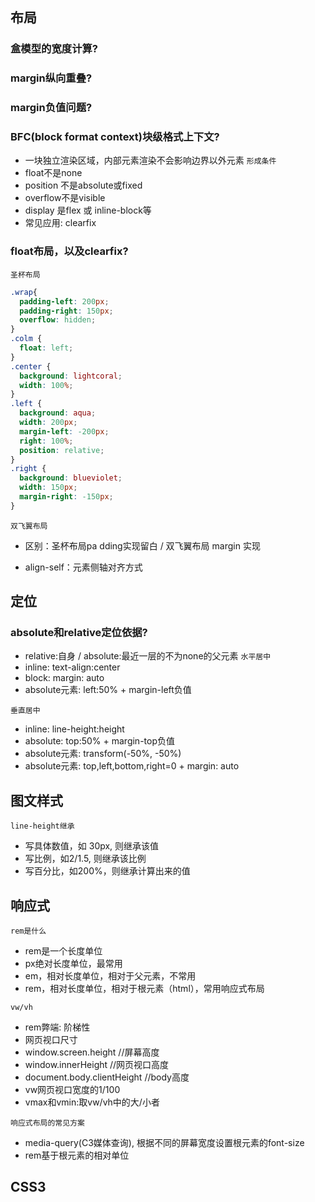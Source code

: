 ## 布局
### 盒模型的宽度计算?
### margin纵向重叠?
### margin负值问题?
### BFC(block format context)块级格式上下文?
- 一块独立渲染区域，内部元素渲染不会影响边界以外元素
`形成条件`
- float不是none
- position 不是absolute或fixed
- overflow不是visible
- display 是flex 或 inline-block等
- 常见应用: clearfix
### float布局，以及clearfix?
`圣杯布局`
```css
.wrap{
  padding-left: 200px;
  padding-right: 150px;
  overflow: hidden;
}
.colm {
  float: left;
}
.center {
  background: lightcoral;
  width: 100%;
}
.left {
  background: aqua;
  width: 200px;
  margin-left: -200px;
  right: 100%;
  position: relative;
}
.right {
  background: blueviolet;
  width: 150px;
  margin-right: -150px;
}
```

`双飞翼布局`
- 区别：圣杯布局pa dding实现留白 / 双飞翼布局 margin 实现

- align-self：元素侧轴对齐方式
## 定位
### absolute和relative定位依据?
- relative:自身 / absolute:最近一层的不为none的父元素
`水平居中`
- inline: text-align:center
- block: margin: auto
- absolute元素: left:50% + margin-left负值

`垂直居中`
- inline: line-height:height
- absolute: top:50% + margin-top负值
- absolute元素: transform(-50%, -50%)
- absolute元素: top,left,bottom,right=0 + margin: auto

## 图文样式
`line-height继承`
- 写具体数值，如 30px, 则继承该值
- 写比例，如2/1.5, 则继承该比例
- 写百分比，如200%，则继承计算出来的值

## 响应式
`rem是什么`
- rem是一个长度单位
- px绝对长度单位，最常用
- em，相对长度单位，相对于父元素，不常用
- rem，相对长度单位，相对于根元素（html），常用响应式布局

`vw/vh`
- rem弊端: 阶梯性
- 网页视口尺寸
- window.screen.height //屏幕高度
- window.innerHeight //网页视口高度
- document.body.clientHeight //body高度
- vw网页视口宽度的1/100
- vmax和vmin:取vw/vh中的大/小者

`响应式布局的常见方案`
- media-query(C3媒体查询), 根据不同的屏幕宽度设置根元素的font-size
- rem基于根元素的相对单位

## CSS3